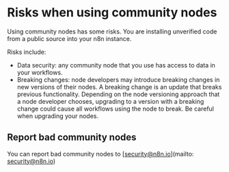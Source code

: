 # Risks when using community nodes

Using community nodes has some risks. You are installing unverified code from a public source into your n8n instance.

Risks include:

* Data security: any community node that you use has access to data in your workflows.
* Breaking changes: node developers may introduce breaking changes in new versions of their nodes. A breaking change is an update that breaks previous functionality. Depending on the node versioning approach that a node developer chooses, upgrading to a version with a breaking change could cause all workflows using the node to break. Be careful when upgrading your nodes.

## Report bad community nodes

<!-- vale off -->

You can report bad community nodes to [security@n8n.io](mailto: security@n8n.io)

<!-- vale on -->

